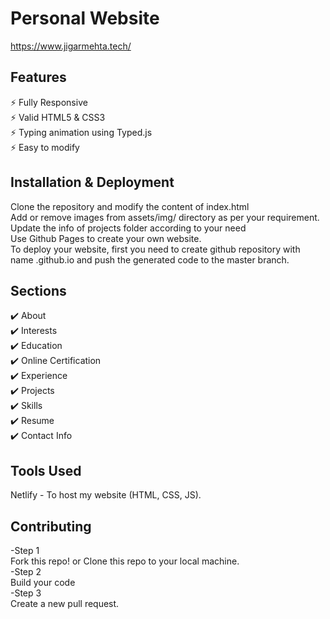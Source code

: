 # Personal Website  
https://www.jigarmehta.tech/

## Features   
⚡️ Fully Responsive  
⚡️ Valid HTML5 & CSS3  
⚡️ Typing animation using Typed.js  
⚡️ Easy to modify  

## Installation & Deployment 
Clone the repository and modify the content of index.html  
Add or remove images from assets/img/ directory as per your requirement.  
Update the info of projects folder according to your need  
Use Github Pages to create your own website.  
To deploy your website, first you need to create github repository with name <your-github-username>.github.io and push the generated code to the master branch.  

## Sections 
✔️ About  
✔️ Interests  
✔️ Education  
✔️ Online Certification  
✔️ Experience  
✔️ Projects  
✔️ Skills  
✔️ Resume  
✔️ Contact Info  

## Tools Used 
Netlify - To host my website (HTML, CSS, JS).

## Contributing 
-Step 1  
 Fork this repo! or Clone this repo to your local machine.  
-Step 2  
Build your code   
-Step 3  
Create a new pull request.  
